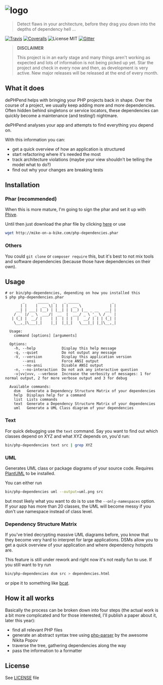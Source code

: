 # ![logo](http://mike-on-a-bike.com/dephpend-logo.png) 

> Detect flaws in your architecture, before they drag you down into the depths of dependency hell ...

[![Travis](https://img.shields.io/travis/mihaeu/php-dependencies.svg?maxAge=2592000)]() [![Coveralls](https://img.shields.io/coveralls/mihaeu/php-dependencies.svg?maxAge=2592000)]() ![License MIT](https://img.shields.io/badge/License-MIT-blue.svg?style=flat) [![Gitter](https://img.shields.io/gitter/room/mihaeu/php-dependencies.svg?maxAge=2592000&style=flat)]()

> **DISCLAIMER**
>
> This project is in an early stage and many things aren't working as expected
> and lots of information is not being picked up yet. Star the project and check
> in every now and then, as development is very active. New major releases will
> be released at the end of every month.

## What it does

dePHPend helps with bringing your PHP projects back in shape. Over the course
of a project, we usually keep adding more and more dependencies. Often hidden 
behind singletons or service locators, these dependencies can quickly become 
a maintenance (and testing!) nightmare.

dePHPend analyses your app and attempts to find everything you depend on.

With this information you can:

 - get a quick overview of how an application is structured
 - start refactoring where it's needed the most
 - track architecture violations (maybe your view shouldn't be telling the model what to do?)
 - find out why your changes are breaking tests

## Installation

### Phar (recommended)

When this is more mature, I'm going to sign the phar and set it up with [Phive](https://phar.io/).

Until then just download the phar file by clicking [here](http://mike-on-a-bike.com/php-dependencies.phar) or use

```bash
wget http://mike-on-a-bike.com/php-dependencies.phar
```

### Others

You could `git clone` or `composer require` this, but it's best to not mix tools and software dependencies (because those have dependencies on their own).

## Usage 

```
# or bin/php-dependencies, depending on how you installed this
$ php php-dependencies.phar                                                                                                 
        _      _____  _    _ _____               _ 
       | |    |  __ \| |  | |  __ \             | |
     __| | ___| |__) | |__| | |__) |__ _ __   __| |
    / _` |/ _ \  ___/|  __  |  ___/ _ \ '_ \ / _` |
   | (_| |  __/ |    | |  | | |  |  __/ | | | (_| |
    \__,_|\___|_|    |_|  |_|_|   \___|_| |_|\__,_|
  
  Usage:
    command [options] [arguments]
  
  Options:
    -h, --help            Display this help message
    -q, --quiet           Do not output any message
    -V, --version         Display this application version
        --ansi            Force ANSI output
        --no-ansi         Disable ANSI output
    -n, --no-interaction  Do not ask any interactive question
    -v|vv|vvv, --verbose  Increase the verbosity of messages: 1 for normal output, 2 for more verbose output and 3 for debug
  
  Available commands:
    dsm   Generate a Dependency Structure Matrix of your dependencies
    help  Displays help for a command
    list  Lists commands
    text  Generate a Dependency Structure Matrix of your dependencies
    uml   Generate a UML Class diagram of your dependencies
```

### Text

For quick debugging use the `text` command. Say you want to find out which classes depend on XYZ and what XYZ depends on, you'd run: 

```bash
bin/php-dependencies text src | grep XYZ
```

### UML

Generates UML class or package diagrams of your source code. Requires [PlantUML](http://plantuml.com/) to be installed.

You can either run 

```bash
bin/php-dependencies uml --output=uml.png src
``` 

but most likely what you want to do is to use the `--only-namespaces` option. If your app has more than 20 classes, the UML will become messy if you don't use namespace instead of class level.  

### Dependency Structure Matrix

If you've tried decrypting massive UML diagrams before, you know that they become very hard to interpret for large applications. DSMs allow you to get a quick overview of your application and where dependency hotspots are.

This feature is still under rework and right now it's not really fun to use. If you still want to try run 

```bash
bin/php-dependencies dsm src > dependencies.html
``` 
or pipe it to something like [bcat](https://rtomayko.github.io/bcat/).

## How it all works

Basically the process can be broken down into four steps (the actual work is a bit more complicated and for those interested, I'll publish a paper about it, later this year):

 - find all relevant PHP files
 - generate an abstract syntax tree using [php-parser]() by the awesome Nikita Popov
 - traverse the tree, gathering dependencies along the way
 - pass the information to a formatter

## License

See [LICENSE](LICENSE) file
